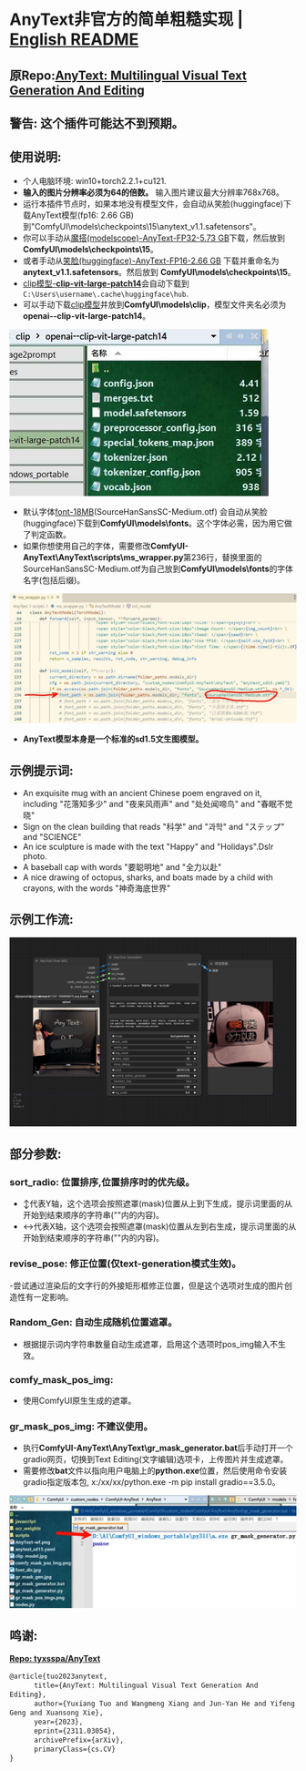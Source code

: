 # AnyText非官方的简单粗糙实现  |   [English README](./README.md)

## 原Repo:[AnyText: Multilingual Visual Text Generation And Editing](https://github.com/tyxsspa/AnyText)

## 警告: 这个插件可能达不到预期。

## 使用说明:

- 个人电脑环境: win10+torch2.2.1+cu121.
- **输入的图片分辨率必须为64的倍数。** 输入图片建议最大分辨率768x768。
- 运行本插件节点时，如果本地没有模型文件，会自动从笑脸(huggingface)下载AnyText模型(fp16: 2.66 GB)到"ComfyUI\models\checkpoints\15\anytext_v1.1.safetensors"。
- 你可以手动从[魔搭(modelscope)-AnyText-FP32-5.73 GB](https://modelscope.cn/models/iic/cv_anytext_text_generation_editing/file/view/master?fileName=anytext_v1.1.ckpt&status=2)下载，然后放到**ComfyUI\models\checkpoints\15**。
- 或者手动从[笑脸(huggingface)-AnyText-FP16-2.66 GB](https://huggingface.co/Sanster/AnyText/blob/main/pytorch_model.fp16.safetensors) 下载并重命名为**anytext_v1.1.safetensors**。然后放到 **ComfyUI\models\checkpoints\15**。
- [clip模型-**clip-vit-large-patch14**](https://huggingface.co/openai/clip-vit-large-patch14)会自动下载到 `C:\Users\username\.cache\huggingface\hub`.
- 可以手动下载[clip模型](https://huggingface.co/openai/clip-vit-large-patch14)并放到**ComfyUI\models\clip**，模型文件夹名必须为**openai--clip-vit-large-patch14**。

![](./AnyText/assets/clip_model.jpg)

- 默认字体[font-18MB](https://huggingface.co/Sanster/AnyText/blob/main/SourceHanSansSC-Medium.otf)(SourceHanSansSC-Medium.otf) 会自动从笑脸(huggingface)下载到**ComfyUI\models\fonts**。这个字体必需，因为用它做了判定函数。
- 如果你想使用自己的字体，需要修改**ComfyUI-AnyText\AnyText\scripts\ms_wrapper.py**第236行，替换里面的SourceHanSansSC-Medium.otf为自己放到**ComfyUI\models\fonts**的字体名字(包括后缀)。

![](./AnyText/assets/font_dir.jpg)
- **AnyText模型本身是一个标准的sd1.5文生图模型。**

## 示例提示词:

- An exquisite mug with an ancient Chinese poem engraved on it, including  "花落知多少" and "夜来风雨声" and "处处闻啼鸟" and "春眠不觉晓"
- Sign on the clean building that reads "科学" and "과학"  and "ステップ" and "SCIENCE"
- An ice sculpture is made with the text "Happy" and "Holidays".Dslr photo.
- A baseball cap with words "要聪明地" and "全力以赴"
- A nice drawing of octopus, sharks, and boats made by a child with crayons, with the words "神奇海底世界"

## 示例工作流:

![workflow](./AnyText/assets/AnyText-wf.png)

## 部分参数:

### sort_radio: 位置排序,位置排序时的优先级。

- ↕代表Y轴，这个选项会按照遮罩(mask)位置从上到下生成，提示词里面的从开始到结束顺序的字符串(""内的内容)。
- ↔代表X轴，这个选项会按照遮罩(mask)位置从左到右生成，提示词里面的从开始到结束顺序的字符串(""内的内容)。

### revise_pose: 修正位置(仅text-generation模式生效)。

-尝试通过渲染后的文字行的外接矩形框修正位置，但是这个选项对生成的图片创造性有一定影响。

### Random_Gen: 自动生成随机位置遮罩。

- 根据提示词内字符串数量自动生成遮罩，启用这个选项时pos_img输入不生效。

### comfy_mask_pos_img:

- 使用ComfyUI原生生成的遮罩。

### gr_mask_pos_img: 不建议使用。

- 执行**ComfyUI-AnyText\AnyText\gr_mask_generator.bat**后手动打开一个gradio网页，切换到Text Editing(文字编辑)选项卡，上传图片并生成遮罩。
- 需要修改**bat**文件以指向用户电脑上的**python.exe**位置，然后使用命令安装gradio指定版本包, x:/xx/xx/python.exe -m pip install gradio==3.5.0。

![](./AnyText/assets/gr_mask_gen.jpg)

## 鸣谢:

**[Repo: tyxsspa/AnyText](https://github.com/tyxsspa/AnyText)**

```
@article{tuo2023anytext,
      title={AnyText: Multilingual Visual Text Generation And Editing}, 
      author={Yuxiang Tuo and Wangmeng Xiang and Jun-Yan He and Yifeng Geng and Xuansong Xie},
      year={2023},
      eprint={2311.03054},
      archivePrefix={arXiv},
      primaryClass={cs.CV}
}
```
